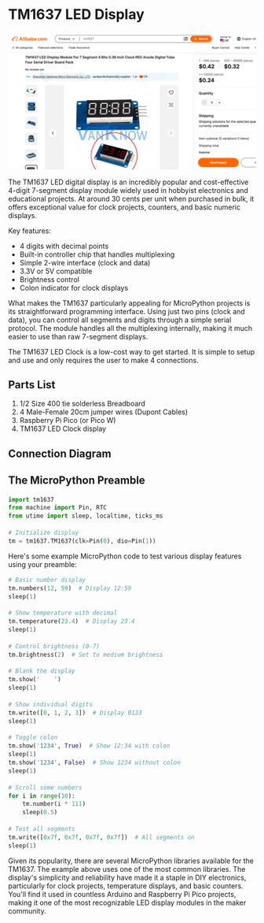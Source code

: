 # TM1637 LED Display

![](../../img/tm1637-led-display-alibaba.png)


The TM1637 LED digital display is an incredibly popular and cost-effective 4-digit 7-segment display module widely used in hobbyist electronics and educational projects. At around 30 cents per unit when purchased in bulk, it offers exceptional value for clock projects, counters, and basic numeric displays.

Key features:
- 4 digits with decimal points
- Built-in controller chip that handles multiplexing
- Simple 2-wire interface (clock and data)
- 3.3V or 5V compatible
- Brightness control
- Colon indicator for clock displays

What makes the TM1637 particularly appealing for MicroPython projects is its straightforward programming interface. Using just two pins (clock and data), you can control all segments and digits through a simple serial protocol. The module handles all the multiplexing internally, making it much easier to use than raw 7-segment displays.

The TM1637 LED Clock is a low-cost way to
get started.  It is simple to setup and use
and only requires the user to make 4 connections.

## Parts List

1. 1/2 Size 400 tie solderless Breadboard
2. 4 Male-Female 20cm jumper wires (Dupont Cables)
3. Raspberry Pi Pico (or Pico W)
4. TM1637 LED Clock display

## Connection Diagram

## The MicroPython Preamble

```python
import tm1637
from machine import Pin, RTC
from utime import sleep, localtime, ticks_ms

# Initialize display
tm = tm1637.TM1637(clk=Pin(0), dio=Pin(1))
```

Here's some example MicroPython code to test various display features using your preamble:

```python
# Basic number display
tm.numbers(12, 59)  # Display 12:59
sleep(1)

# Show temperature with decimal
tm.temperature(23.4)  # Display 23.4
sleep(1)

# Control brightness (0-7)
tm.brightness(2)  # Set to medium brightness

# Blank the display
tm.show('    ')
sleep(1)

# Show individual digits
tm.write([0, 1, 2, 3])  # Display 0123
sleep(1)

# Toggle colon
tm.show('1234', True)  # Show 12:34 with colon
sleep(1)
tm.show('1234', False)  # Show 1234 without colon
sleep(1)

# Scroll some numbers
for i in range(10):
    tm.number(i * 111)
    sleep(0.5)

# Test all segments
tm.write([0x7f, 0x7f, 0x7f, 0x7f])  # All segments on
sleep(1)
```

Given its popularity, there are several MicroPython libraries available for the TM1637. The example above uses one of the most common libraries. The display's simplicity and reliability have made it a staple in DIY electronics, particularly for clock projects, temperature displays, and basic counters. You'll find it used in countless Arduino and Raspberry Pi Pico projects, making it one of the most recognizable LED display modules in the maker community.

